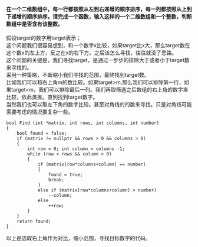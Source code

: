 #### 在一个二维数组中，每一行都按照从左到右递增的顺序排序，每一列都按照从上到下递增的顺序排序。请完成一个函数，输入这样的一个二维数组和一个整数，判断数组中是否含有该整数。

假设target的数字用target表示；  
这个问题我们很容易想到，和一个数字x比较，如果target比x大，那么target数在这个数x的左上方，反之在x的右下方。之后该怎么寻找，往往就没了思路。  
这个问题的关键是，我们寻找target，是通过一步步的排除大于或者小于target数来寻找的。  
采用一种策略，不断缩小我们寻找的范围，最终找到target数。  
比如我们可以和右上角m的数比较。如果target>m,那么我们可以排除第一行，如果target<m，我们可以排除最后一列。我们再取筛选之后数组的右上角的数字来比较，依此类推。直到找到target数字。  
当然我们也可以取左下角的数字比较。甚至对角线的的数来寻找。只是对角线可能需要考虑的情况要复杂一些。

    bool Find (int *matrix, int rows, int columns, int number)
    {
        bool found = false;
        if (matrix != nullptr && rows > 0 && columns > 0)
        {
            int row = 0; int column = columns -1;
            while (row < rows && column > 0) 
            {
                if (matrix[row*columns+column] == number) 
                {
                    found = true;
                    break;
                }
                else if (matrix[row*columns+column] > number)
                    --column;
                else
                    ++row;
            }
        }
        return found;
    }
    
以上是选取右上角作为对比，缩小范围，寻找目标数字的代码。
              
